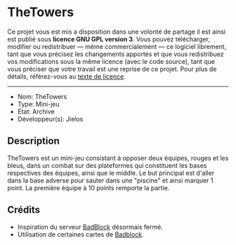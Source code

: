# TheTowers
Ce projet vous est mis a disposition dans une volonté de partage il est ainsi est publié sous **licence GNU GPL version 3**. Vous pouvez télécharger, modifier ou redistribuer — même commercialement — ce logiciel librement, tant que vous précisez les changements apportés et que vous redistribuez vos modifications sous la même licence (avec le code source), tant que vous préciser que votre travail est une reprise de ce projet. Pour plus de détails, référez-vous au [texte de licence](LICENSE).

---
- Nom: TheTowers
- Type: Mini-jeu
- État: Archive
- Développeur(s): Jielos

## Description
TheTowers est un mini-jeu consistant à opposer deux équipes, rouges et les bleus, dans un combat sur des plateformes qui constituent les bases respectives des équipes, ainsi que le middle. Le but principal est d'aller dans la base adverse pour sauter dans une "piscine" et ainsi marquer 1 point. La première équipe à 10 points remporte la partie.

## Crédits
- Inspiration du serveur [BadBlock](https://badblock.fr/) désormais fermé.
- Utilisation de certaines cartes de [Badblock](https://github.com/badblock-game/archives/tree/main/MAPS).
